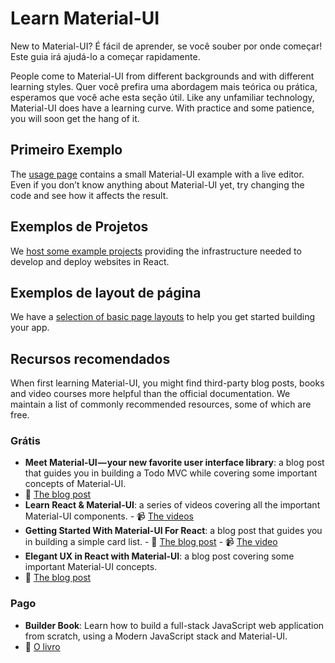 # Learn Material-UI

<p class="description">New to Material-UI? É fácil de aprender, se você souber por onde começar! Este guia irá ajudá-lo a começar rapidamente.</p>

People come to Material-UI from different backgrounds and with different learning styles. Quer você prefira uma abordagem mais teórica ou prática, esperamos que você ache esta seção útil. Like any unfamiliar technology, Material-UI does have a learning curve. With practice and some patience, you will soon get the hang of it.

## Primeiro Exemplo

The [usage page](/getting-started/usage/#quick-start) contains a small Material-UI example with a live editor. Even if you don’t know anything about Material-UI yet, try changing the code and see how it affects the result.

## Exemplos de Projetos

We [host some example projects](/getting-started/example-projects/) providing the infrastructure needed to develop and deploy websites in React.

## Exemplos de layout de página

We have a [selection of basic page layouts](/getting-started/page-layout-examples/) to help you get started building your app.

## Recursos recomendados

When first learning Material-UI, you might find third-party blog posts, books and video courses more helpful than the official documentation. We maintain a list of commonly recommended resources, some of which are free.

### Grátis

- **Meet Material-UI — your new favorite user interface library**: a blog post that guides you in building a Todo MVC while covering some important concepts of Material-UI. 
 - 📝 [The blog post](https://medium.freecodecamp.org/meet-your-material-ui-your-new-favorite-user-interface-library-6349a1c88a8c)
- **Learn React & Material-UI**: a series of videos covering all the important Material-UI components. - 📹 [The videos](https://www.youtube.com/watch?v=xm4LX5fJKZ8&list=PLcCp4mjO-z98WAu4sd0eVha1g-NMfzHZk)
- **Getting Started With Material-UI For React**: a blog post that guides you in building a simple card list. - 📝 [The blog post](https://medium.com/codingthesmartway-com-blog/getting-started-with-material-ui-for-react-material-design-for-react-364b2688b555) - 📹 [The video](https://www.youtube.com/watch?v=PWadEeOuv5o)
- **Elegant UX in React with Material-UI**: a blog post covering some important Material-UI concepts. 
 - 📝 [The blog post](https://alligator.io/react/material-ui/)

### Pago

- **Builder Book**: Learn how to build a full-stack JavaScript web application from scratch, using a Modern JavaScript stack and Material-UI. 
 - 📘 [O livro](https://builderbook.org/book)